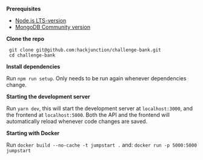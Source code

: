 **Prerequisites**

-   [Node.js LTS-version](https://nodejs.org/en/)
-   [MongoDB Community version](https://docs.mongodb.com/manual/administration/install-community/)

**Clone the repo**

```
 git clone git@github.com:hackjunction/challenge-bank.git
 cd challenge-bank
```

**Install dependencies**

Run `npm run setup`. Only needs to be run again whenever dependencies change.

**Starting the development server**

Run `yarn dev`, this will start the development server at `localhost:3000`, and the frontend at `localhost:5000`. Both the API and the frontend will automatically reload whenever code changes are saved.


**Starting with Docker**

Run `docker build --no-cache -t jumpstart .`
and: `docker run -p 5000:5000 jumpstart`


